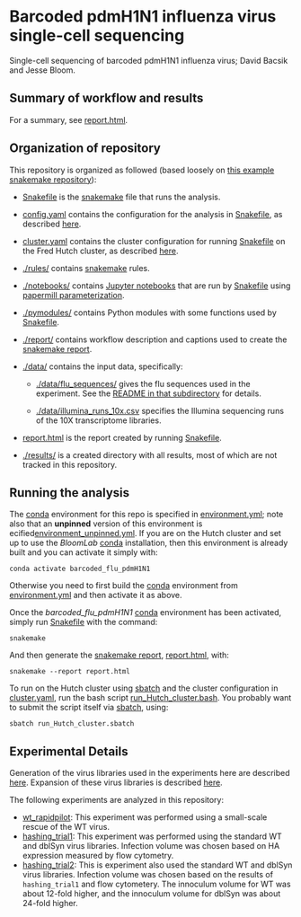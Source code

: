 # Barcoded pdmH1N1 influenza virus single-cell sequencing
Single-cell sequencing of barcoded pdmH1N1 influenza virus; David Bacsik and Jesse Bloom.

## Summary of workflow and results
For a summary, see [report.html].

## Organization of repository
This repository is organized as followed (based loosely on [this example snakemake repository](https://github.com/koesterlab/single-cell-rna-seq)):

 - [Snakefile] is the [snakemake] file that runs the analysis.

 - [config.yaml](config.yaml) contains the configuration for the analysis in [Snakefile], as described [here](https://snakemake.readthedocs.io/en/stable/snakefiles/configuration.html).

 - [cluster.yaml](cluster.yaml) contains the cluster configuration for running [Snakefile] on the Fred Hutch cluster, as described [here](https://snakemake.readthedocs.io/en/stable/snakefiles/configuration.html).

 - [./rules/](rules) contains [snakemake] rules.

 - [./notebooks/](notebooks) contains [Jupyter notebooks](https://jupyter.org/) that are run by [Snakefile] using [papermill parameterization](https://papermill.readthedocs.io/).

 - [./pymodules/](pymodules) contains Python modules with some functions used by [Snakefile].

 - [./report/](report) contains workflow description and captions used to create the [snakemake report].

 - [./data/](data) contains the input data, specifically:

   * [./data/flu_sequences/](data/flu_sequences) gives the flu sequences used in the experiment. See the [README in that subdirectory](data/flu_sequences/README.md) for details.

   * [./data/illumina_runs_10x.csv](data/illumina_runs_10x.csv) specifies the Illumina sequencing runs of the 10X transcriptome libraries.

 - [report.html] is the report created by running [Snakefile].

 - [./results/](results) is a created directory with all results, most of which are not tracked in this repository.


## Running the analysis
The [conda] environment for this repo is specified in [environment.yml](environment.yml); note also that an **unpinned** version of this environment is  ecified[environment_unpinned.yml](environment_unpinned.yml).
If you are on the Hutch cluster and set up to use the *BloomLab* [conda] installation, then this environment is already built and you can activate it simply with:

    conda activate barcoded_flu_pdmH1N1

Otherwise you need to first build the [conda] environment from [environment.yml](environment.yml) and then activate it as above.

Once the *barcoded_flu_pdmH1N1* [conda] environment has been activated, simply run [Snakefile] with the command:

    snakemake

And then generate the [snakemake report], [report.html], with:

    snakemake --report report.html

To run on the Hutch cluster using [sbatch](sbatch) and the cluster configuration in [cluster.yaml](cluster.yaml), run the bash script [run_Hutch_cluster.bash](run_Hutch_cluster.bash).
You probably want to submit the script itself via [sbatch](sbatch), using:

    sbatch run_Hutch_cluster.sbatch

[report.html]: report.html
[Snakefile]: Snakefile
[snakemake]: https://snakemake.readthedocs.io
[snakemake report]: https://snakemake.readthedocs.io/en/stable/snakefiles/reporting.html
[conda]: https://docs.conda.io/projects/conda/en/latest/index.html


## Experimental Details
Generation of the virus libraries used in the experiments here are described [here](https://benchling.com/s/etr-tP5BHW8xCbkT3AKxWkc2). Expansion of these virus libraries is described [here](https://benchling.com/s/etr-ywy1Wbt7qcLXYnj5jhhs).

The following experiments are analyzed in this repository:
* [wt_rapidpilot](https://benchling.com/s/etr-Q28fCd1kprRNxAd0v5Hg): This experiment was performed using a small-scale rescue of the WT virus.
* [hashing_trial1](https://benchling.com/s/etr-i9I0yHiFb0P8wHCxosim): This experiment was performed using the standard WT and dblSyn virus libraries. Infection volume was chosen based on HA expression measured by flow cytometry.
* [hashing_trial2](https://benchling.com/s/etr-W8urOmOAQ7L6U4HAXMNy): This is experiment also used the standard WT and dblSyn virus libraries. Infection volume was chosen based on the results of `hashing_trial1` and flow cytometery. The innoculum volume for WT was about 12-fold higher, and the innoculum volume for dblSyn was about 24-fold higher.
